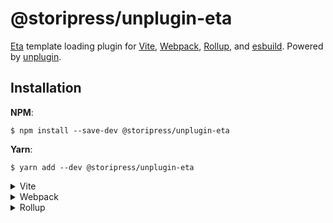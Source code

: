 @storipress/unplugin-eta
========================

[Eta](https://eta.js.org) template loading plugin for [Vite](https://vitejs.dev), [Webpack](https://webpack.js.org/), [Rollup](https://rollupjs.org), and [esbuild](https://esbuild.github.io). Powered by [unplugin](https://github.com/unjs/unplugin).

## Installation

**NPM**:
```
$ npm install --save-dev @storipress/unplugin-eta
```

**Yarn**:
```
$ yarn add --dev @storipress/unplugin-eta
```

<details>
<summary>Vite</summary>

```js
// vite.config.ts
import { defineConfig } from 'vite'
import EtaPlugin from '@storipress/unplugin-eta/vite'

export default defineConfig({
  plugins: [EtaPlugin()],
})
```
</details>
<details>
<summary>Webpack</summary>

```js
// webpack.config.js

module.exports = {
  plugins: [require('@storipress/unplugin-eta').default()],
})
```
</details>
<details>
<summary>Rollup</summary>

```js
// rollup.config.js
import EtaPlugin from '@storipress/unplugin-eta/rollup'

export default {
  plugins: [EtaPlugin()],
}
```
</details>
